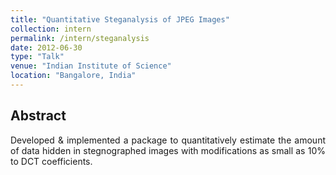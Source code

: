 ```yaml
---
title: "Quantitative Steganalysis of JPEG Images"
collection: intern
permalink: /intern/steganalysis
date: 2012-06-30
type: "Talk"
venue: "Indian Institute of Science"
location: "Bangalore, India"
---
```

## Abstract
<p align="justify">
Developed & implemented a package to quantitatively estimate the amount of data hidden in stegnographed images with modifications as small as 10% to DCT coefficients.
</p>
